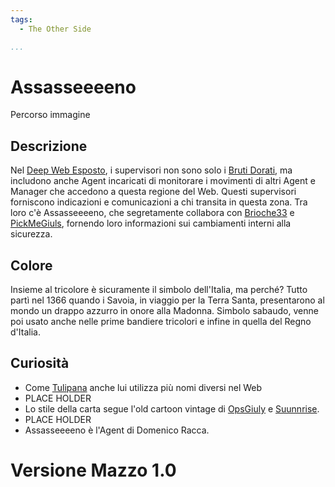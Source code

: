 ```yaml
---
tags:
  - The Other Side

...
```


# Assasseeeeno

Percorso immagine

## Descrizione

Nel [Deep Web Esposto](../Remix/deep.md), i supervisori non sono solo i [Bruti Dorati](../Remix/metal.md), ma includono anche Agent incaricati di monitorare i movimenti di altri Agent e Manager che accedono a questa regione del Web. Questi supervisori forniscono indicazioni e comunicazioni a chi transita in questa zona. Tra loro c'è Assasseeeeno, che segretamente collabora con [Brioche33](../Magenta/santin.md) e [PickMeGiuls](../Ciano/pistilli.md), fornendo loro informazioni sui cambiamenti interni alla sicurezza.

## Colore

Insieme al tricolore è sicuramente il simbolo dell'Italia, ma perché? Tutto partì nel 1366 quando i Savoia, in viaggio per la Terra Santa, presentarono al mondo un drappo azzurro in onore alla Madonna. Simbolo sabaudo, venne poi usato anche nelle prime bandiere tricolori e infine in quella del Regno d'Italia.

## Curiosità

- Come [Tulipana](../Giallo/del.md) anche lui utilizza più nomi diversi nel Web
- PLACE HOLDER
- Lo stile della carta segue l'old cartoon vintage di [OpsGiuly](../Nero/opsg.md) e [Suunnrise](../Nero/giada.md).
- PLACE HOLDER
- Assasseeeeno è l'Agent di Domenico Racca.

# Versione Mazzo 1.0